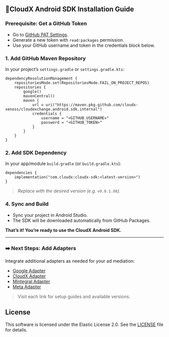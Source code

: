 ## **🚀CloudX Android SDK Installation Guide**

### Prerequisite: Get a GitHub Token
* Go to [GitHub PAT Settings](https://github.com/settings/tokens).
* Generate a new token with `read:packages` permission.
* Use your GitHub username and token in the credentials block below.

### 1. Add GitHub Maven Repository
In your project’s `settings.gradle` or `settings.gradle.kts`:

```
dependencyResolutionManagement {
    repositoriesMode.set(RepositoriesMode.FAIL_ON_PROJECT_REPOS)
    repositories {
        google()
        mavenCentral()
        maven {
            url = uri("https://maven.pkg.github.com/cloudx-xenoss/cloudexchange.android.sdk.internal")
            credentials {
                username = "<GITHUB_USERNAME>" 
                password = "<GITHUB_TOKEN>"    
            }
        }
    }
}
```

### 2. Add SDK Dependency
In your app/module `build.gradle` (or `build.gradle.kts`):
```
dependencies {
    implementation("com.cloudx:cloudx-sdk:<latest-version>")
}
```

> *Replace* <latest-version> *with the desired version (e.g.* `v0.0.1.08`*).*

### 4. Sync and Build
* Sync your project in Android Studio.
* The SDK will be downloaded automatically from GitHub Packages.

**That’s it! You’re ready to use the CloudX Android SDK.**

---

### ➡️ Next Steps: Add Adapters

Integrate additional adapters as needed for your ad mediation:

- [Google Adapter](https://github.com/cloudx-xenoss/cloudexchange.android.adapter-google)
- [CloudX Adapter](https://github.com/cloudx-xenoss/cloudexchange.android.adapter-cloudx)
- [Mintegral Adapter](https://github.com/cloudx-xenoss/cloudexchange.android.adapter-mintegral)
- [Meta Adapter](https://github.com/cloudx-xenoss/cloudexchange.android.adapter-meta)

> Visit each link for setup guides and available versions.

## License

This software is licensed under the Elastic License 2.0. See the [LICENSE](./LICENSE) file for details.
